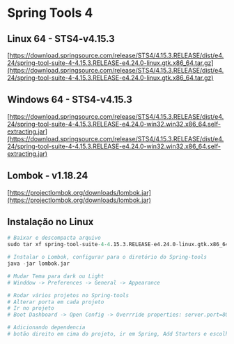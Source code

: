 # Spring Tools 4

## Linux 64 - STS4-v4.15.3
  [https://download.springsource.com/release/STS4/4.15.3.RELEASE/dist/e4.24/spring-tool-suite-4-4.15.3.RELEASE-e4.24.0-linux.gtk.x86_64.tar.gz](https://download.springsource.com/release/STS4/4.15.3.RELEASE/dist/e4.24/spring-tool-suite-4-4.15.3.RELEASE-e4.24.0-linux.gtk.x86_64.tar.gz)


## Windows 64 - STS4-v4.15.3
[https://download.springsource.com/release/STS4/4.15.3.RELEASE/dist/e4.24/spring-tool-suite-4-4.15.3.RELEASE-e4.24.0-win32.win32.x86_64.self-extracting.jar](https://download.springsource.com/release/STS4/4.15.3.RELEASE/dist/e4.24/spring-tool-suite-4-4.15.3.RELEASE-e4.24.0-win32.win32.x86_64.self-extracting.jar)

## Lombok - v1.18.24
[https://projectlombok.org/downloads/lombok.jar](https://projectlombok.org/downloads/lombok.jar)


## Instalação no Linux

```s
# Baixar e descompacta arquivo
sudo tar xf spring-tool-suite-4-4.15.3.RELEASE-e4.24.0-linux.gtk.x86_64.tar.gz -C /opt/

# Instalar o Lombok, configurar para o diretório do Spring-tools
java -jar lombok.jar

# Mudar Tema para dark ou Light
# Winddow -> Preferences -> General -> Appearance

# Rodar vários projetos no Spring-tools
# Alterar porta em cada projeto
# Ir no projeto
# Boot Dashboard -> Open Config -> Overrride properties: server.port=8080

# Adicionando dependencia
# botão direito em cima do projeto, ir em Spring, Add Starters e escolhe a dependencia. Exemplo Lombok

```
